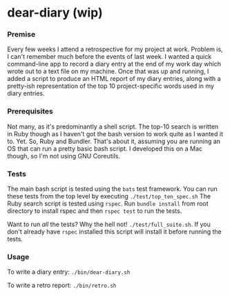 # dear-diary (wip)

### Premise
Every few weeks I attend a retrospective for my project at work. Problem is, I can't remember much before the events of last week.
I wanted a quick command-line app to record a diary entry at the end of my work day which wrote out to a text file on my machine.
Once that was up and running, I added a script to produce an HTML report of my diary entries, along with a pretty-ish representation of the top 10 project-specific words used in my diary entries.

### Prerequisites
Not many, as it's predominantly a shell script. The top-10 search is written in Ruby though as I haven't got the bash version to work quite as I wanted it to. Yet.
So, Ruby and Bundler. That's about it, assuming you are running an OS that can run a pretty basic bash script. I developed this on a Mac though, so I'm not using GNU Coreutils.

### Tests
The main bash script is tested using the `bats` test framework. You can run these tests from the top level by executing `./test/top_ten_spec.sh`
The Ruby search script is tested using `rspec`. Run `bundle install` from root directory to install rspec and then `rspec test` to run the tests.

Want to run *all* the tests? Why the hell not! `./test/full_suite.sh`. If you don't already have `rspec` installed this script will install it before running the tests.
### Usage
To write a diary entry: `./bin/dear-diary.sh`

To write a retro report: `./bin/retro.sh`
